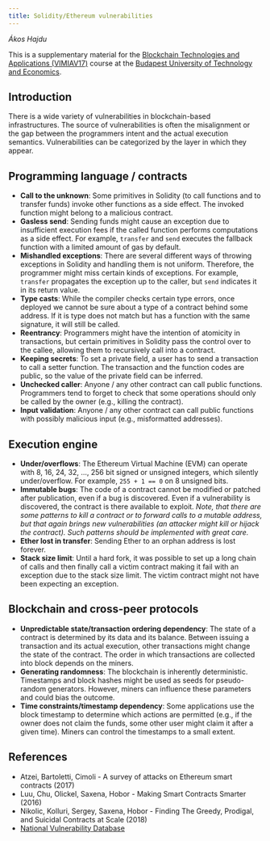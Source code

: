 ```yaml
---
title: Solidity/Ethereum vulnerabilities
---
```


_Ákos Hajdu_

This is a supplementary material for the [Blockchain Technologies and Applications (VIMIAV17)](http://inf.mit.bme.hu/edu/courses/blockchain/) course at the [
Budapest University of Technology and Economics](http://www.bme.hu/?language=en).

## Introduction

There is a wide variety of vulnerabilities in blockchain-based infrastructures.
The source of vulnerabilities is often the misalignment or the gap between the programmers intent and the actual execution semantics.
Vulnerabilities can be categorized by the layer in which they appear.

## Programming language / contracts

- **Call to the unknown**: Some primitives in Solidity (to call functions and to transfer funds) invoke other functions as a side effect. The invoked function might belong to a malicious contract.
- **Gasless send**: Sending funds might cause an exception due to insufficient execution fees if the called function performs computations as a side effect. For example, `transfer` and `send` executes the fallback function with a limited amount of gas by default.
- **Mishandled exceptions**: There are several different ways of throwing exceptions in Solidity and handling them is not uniform. Therefore, the programmer might miss certain kinds of exceptions. For example, `transfer` propagates the exception up to the caller, but `send` indicates it in its return value.
- **Type casts**: While the compiler checks certain type errors, once deployed we cannot be sure about a type of a contract behind some address. If it is type does not match but has a function with the same signature, it will still be called.
- **Reentrancy**: Programmers might have the intention of atomicity in transactions, but certain primitives in Solidity pass the control over to the callee, allowing them to recursively call into a contract.
- **Keeping secrets**: To set a private field, a user has to send a transaction to call a setter function. The transaction and the function codes are public, so the value of the private field can be inferred.
- **Unchecked caller**: Anyone / any other contract can call public functions. Programmers tend to forget to check that some operations should only be called by the owner (e.g., killing the contract).
- **Input validation**: Anyone / any other contract can call public functions with possibly malicious input (e.g., misformatted addresses).

## Execution engine

- **Under/overflows**: The Ethereum Virtual Machine (EVM) can operate with 8, 16, 24, 32, ..., 256 bit signed or unsigned integers, which silently under/overflow. For example, `255 + 1 == 0` on 8 unsigned bits.
- **Immutable bugs**: The code of a contract cannot be modified or patched after publication, even if a bug is discovered. Even if a vulnerability is discovered, the contract is there available to exploit. _Note, that there are some patterns to kill a contract or to forward calls to a mutable address, but that again brings new vulnerabilities (an attacker might kill or hijack the contract). Such patterns should be implemented with great care._
- **Ether lost in transfer**: Sending Ether to an orphan address is lost forever.
- **Stack size limit**: Until a hard fork, it was possible to set up a long chain of calls and then finally call a victim contract making it fail with an exception due to the stack size limit. The victim contract might not have been expecting an exception.

## Blockchain and cross-peer protocols

- **Unpredictable state/transaction ordering dependency**: The state of a contract is determined by its data and its balance. Between issuing a transaction and its actual execution, other transactions might change the state of the contract. The order in which transactions are collected into block depends on the miners.
- **Generating randomness**: The blockchain is inherently deterministic. Timestamps and block hashes might be used as seeds for pseudo-random generators. However, miners can influence these parameters and could bias the outcome.
- **Time constraints/timestamp dependency**: Some applications use the block timestamp to determine which actions are permitted (e.g., if the owner does not claim the funds, some other user might claim it after a given time). Miners can control the timestamps to a small extent.

## References

- Atzei, Bartoletti, Cimoli - A survey of attacks on Ethereum smart contracts (2017)
- Luu, Chu, Olickel, Saxena, Hobor - Making Smart Contracts Smarter (2016)
- Nikolic, Kolluri, Sergey, Saxena, Hobor - Finding The Greedy, Prodigal, and Suicidal Contracts at Scale (2018)
- [National Vulnerability Database](https://nvd.nist.gov/vuln/search/results?form_type=Basic&results_type=overview&query=blockchain+OR+ethereum&search_type=all)

